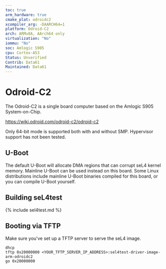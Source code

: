 ```yaml
---
toc: true
arm_hardware: true
cmake_plat: odroidc2
xcompiler_arg: -DAARCH64=1
platform: Odroid-C2
arch: ARMv8A, AArch64 only
virtualization: "No"
iommu: "No"
soc: Amlogic S905
cpu: Cortex-A53
Status: Unverified
Contrib: Data61
Maintained: Data61
---
```


# Odroid-C2

The Odroid-C2 is a single board computer based on the Amlogic S905
System-on-Chip.

<https://wiki.odroid.com/odroid-c2/odroid-c2>

Only 64-bit mode is supported both with and without SMP. Hypervisor
support has not been tested.

## U-Boot

The default U-Boot will allocate DMA regions that can corrupt seL4
kernel memory.
Mainline U-Boot can be used instead on this board.
Some Linux distributions include mainline U-Boot binaries compiled for
this board, or you can compile U-Boot yourself.

## Building seL4test

{% include sel4test.md %}

## Booting via TFTP

Make sure you've set up a TFTP server to serve the seL4 image.

```
dhcp
tftp 0x20000000 <YOUR_TFTP_SERVER_IP_ADDRESS>:sel4test-driver-image-arm-odroidc2
go 0x20000000
```
